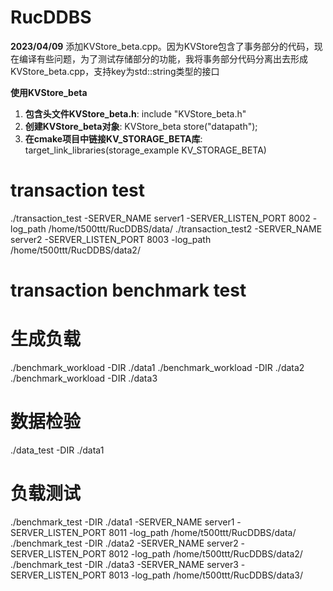 # RucDDBS

**2023/04/09** 添加KVStore_beta.cpp。因为KVStore包含了事务部分的代码，现在编译有些问题，为了测试存储部分的功能，我将事务部分代码分离出去形成KVStore_beta.cpp，支持key为std::string类型的接口

**使用KVStore_beta**

1. **包含头文件KVStore_beta.h**: include "KVStore_beta.h"
2. **创建KVStore_beta对象**: KVStore_beta store("datapath");
3. **在cmake项目中链接KV_STORAGE_BETA库**:  target_link_libraries(storage_example KV_STORAGE_BETA)

# transaction test
./transaction_test -SERVER_NAME server1 -SERVER_LISTEN_PORT 8002 -log_path /home/t500ttt/RucDDBS/data/
./transaction_test2 -SERVER_NAME server2 -SERVER_LISTEN_PORT 8003 -log_path /home/t500ttt/RucDDBS/data2/

# transaction benchmark test
# 生成负载
./benchmark_workload -DIR ./data1
./benchmark_workload -DIR ./data2
./benchmark_workload -DIR ./data3

# 数据检验
./data_test -DIR ./data1

# 负载测试
./benchmark_test -DIR ./data1 -SERVER_NAME server1 -SERVER_LISTEN_PORT 8011 -log_path /home/t500ttt/RucDDBS/data/
./benchmark_test -DIR ./data2 -SERVER_NAME server2 -SERVER_LISTEN_PORT 8012 -log_path /home/t500ttt/RucDDBS/data2/
./benchmark_test -DIR ./data3 -SERVER_NAME server3 -SERVER_LISTEN_PORT 8013 -log_path /home/t500ttt/RucDDBS/data3/
